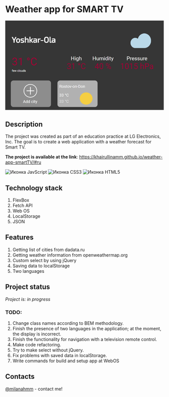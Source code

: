 # Weather app for SMART TV

![Иллюстрация к проекту](image.png)

## Description
The project was created as part of an education practice at LG Electronics, Inc. The goal is to create a web application with a weather forecast for Smart TV.

**The project is available at the link**: https://khairullinamm.github.io/weather-app-smartTV/#ru

![Иконка JavScript](https://img.shields.io/badge/JavaScript-323330?style=for-the-badge&logo=javascript&logoColor=F7DF1E)
![Иконка CSS3](https://img.shields.io/badge/CSS3-1572B6?style=for-the-badge&logo=css3&logoColor=white)
![Иконка HTML5](https://img.shields.io/badge/HTML5-E34F26?style=for-the-badge&logo=html5&logoColor=white)


## Technology stack
1. FlexBox
2. Fetch API
3. Web OS
4. LocalStorage
5. JSON 

## Features
1.  Getting list of cities from dadata.ru
2.  Getting weather information from openweathermap.org
3.  Custom select by using jQuery
4.  Saving data to localStorage
5.  Two languages

## Project status
_Project is: in progress_

### TODO:
1. Change class names according to BEM methodology.
2. Finish the presence of two languages in the application; at the moment, the display is incorrect.
3. Finish the functionality for navigation with a television remote control.
4. Make code refactoring.
5. Try to make select without jQuery.
6. Fix problems with saved data in localStorage.
7. Write commands for build and setup app at WebOS

## Contacts 
[@milanahmm](https://t.me/milanahmm) - contact me!


